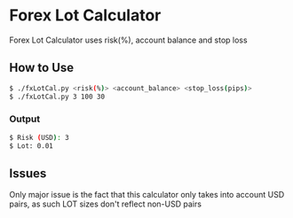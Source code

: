 # Forex Lot Calculator

Forex Lot Calculator uses risk(%), account balance and stop loss

## How to Use

```bash
$ ./fxLotCal.py <risk(%)> <account_balance> <stop_loss(pips)>
$ ./fxLotCal.py 3 100 30 
```

### Output

```bash
$ Risk (USD): 3
$ Lot: 0.01
```

## Issues 

Only major issue is the fact that this calculator only takes into account USD pairs, as such LOT sizes don't reflect non-USD pairs
